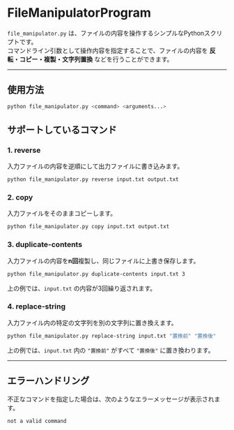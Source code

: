 # FileManipulatorProgram

`file_manipulator.py` は、ファイルの内容を操作するシンプルなPythonスクリプトです。  
コマンドライン引数として操作内容を指定することで、ファイルの内容を **反転・コピー・複製・文字列置換** などを行うことができます。

---

## 使用方法

```bash
python file_manipulator.py <command> <arguments...>
```

## サポートしているコマンド

### 1. reverse

入力ファイルの内容を逆順にして出力ファイルに書き込みます。

```bash
python file_manipulator.py reverse input.txt output.txt
```

### 2. copy

入力ファイルをそのままコピーします。

```bash
python file_manipulator.py copy input.txt output.txt
```

### 3. duplicate-contents

入力ファイルの内容を**n回**複製し、同じファイルに上書き保存します。

```bash
python file_manipulator.py duplicate-contents input.txt 3
```
上の例では、`input.txt` の内容が3回繰り返されます。

### 4. replace-string

入力ファイル内の特定の文字列を別の文字列に置き換えます。

```bash
python file_manipulator.py replace-string input.txt "置換前" "置換後"
```
上の例では、`input.txt` 内の `"置換前"` がすべて `"置換後"` に置き換わります。

---

## エラーハンドリング

不正なコマンドを指定した場合は、次のようなエラーメッセージが表示されます。

```bash
not a valid command
```
